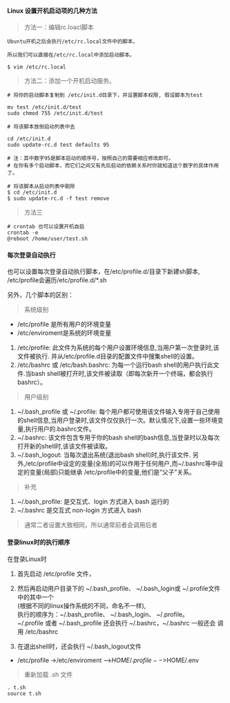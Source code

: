 #### Linux 设置开机启动项的几种方法

> 方法一：编辑rc.loacl脚本

```
Ubuntu开机之后会执行/etc/rc.local文件中的脚本。

所以我们可以直接在/etc/rc.local中添加启动脚本。

$ vim /etc/rc.local
```

> 方法二：添加一个开机启动服务。

```
# 将你的启动脚本复制到 /etc/init.d目录下，并设置脚本权限, 假设脚本为test

mv test /etc/init.d/test
sudo chmod 755 /etc/init.d/test

# 将该脚本放倒启动列表中去

cd /etc/init.d
sudo update-rc.d test defaults 95

# 注：其中数字95是脚本启动的顺序号，按照自己的需要相应修改即可。
# 在你有多个启动脚本，而它们之间又有先后启动的依赖关系时你就知道这个数字的具体作用了。

# 将该脚本从启动列表中剔除
$ cd /etc/init.d
$ sudo update-rc.d -f test remove
```

> 方法三

```
# crontab 也可以设置开机自启
crontab -e 
@reboot /home/user/test.sh
```


#### 每次登录自动执行

也可以设置每次登录自动执行脚本，在/etc/profile.d/目录下新建sh脚本,  
/etc/profile会遍历/etc/profile.d/*.sh

另外，几个脚本的区别： 

> 系统级别

* /etc/profile 是所有用户的环境变量
* /etc/enviroment是系统的环境变量

1. /etc/profile: 此文件为系统的每个用户设置环境信息,当用户第一次登录时,该文件被执行. 并从/etc/profile.d目录的配置文件中搜集shell的设置。
2. /etc/bashrc 或 /etc/bash.bashrc: 为每一个运行bash shell的用户执行此文件.当bash shell被打开时,该文件被读取（即每次新开一个终端，都会执行bashrc）。

> 用户级别

1. \~/.bash_profile 或 \~/.profile: 每个用户都可使用该文件输入专用于自己使用的shell信息,当用户登录时,该文件仅仅执行一次。默认情况下,设置一些环境变量,执行用户的.bashrc文件。
2. \~/.bashrc: 该文件包含专用于你的bash shell的bash信息,当登录时以及每次打开新的shell时,该该文件被读取。
3. \~/.bash_logout: 当每次退出系统(退出bash shell)时,执行该文件. 另外,/etc/profile中设定的变量(全局)的可以作用于任何用户,而\~/.bashrc等中设定的变量(局部)只能继承 /etc/profile中的变量,他们是”父子”关系。

> 补充

1. \~/.bash_profile: 是交互式、login 方式进入 bash 运行的
2. \~/.bashrc 是交互式 non-login 方式进入 bash 
> 通常二者设置大致相同，所以通常前者会调用后者

#### 登录linux时的执行顺序

在登录Linux时

1. 首先启动 /etc/profile 文件，

2. 然后再启动用户目录下的 \~/.bash_profile、 \~/.bash_login或 \~/.profile文件中的其中一个  
(根据不同的linux操作系统的不同，命名不一样),  
执行的顺序为：\~/.bash_profile、 \~/.bash_login、 \~/.profile。  
\~/.profile 或者 \~/.bash_profile 还会执行 \~/.bashrc，\~/.bashrc 一般还会 调用 /etc/bashrc

3. 在退出shell时，还会执行 \~/.bash_logout文件

* /etc/profile ->/etc/enviroment -->$HOME/.profile -->$HOME/.env

> 重新加载 .sh 文件

```
. t.sh
source t.sh
```
